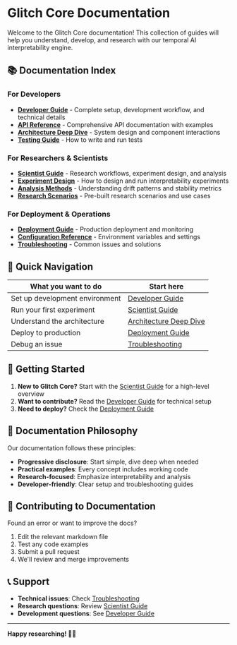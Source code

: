 # Glitch Core Documentation

Welcome to the Glitch Core documentation! This collection of guides will help you understand, develop, and research with our temporal AI interpretability engine.

## 📚 Documentation Index

### For Developers
- **[Developer Guide](developer-guide.md)** - Complete setup, development workflow, and technical details
- **[API Reference](api-reference.md)** - Comprehensive API documentation with examples
- **[Architecture Deep Dive](architecture.md)** - System design and component interactions
- **[Testing Guide](testing-guide.md)** - How to write and run tests

### For Researchers & Scientists
- **[Scientist Guide](scientist-guide.md)** - Research workflows, experiment design, and analysis
- **[Experiment Design](experiment-design.md)** - How to design and run interpretability experiments
- **[Analysis Methods](analysis-methods.md)** - Understanding drift patterns and stability metrics
- **[Research Scenarios](research-scenarios.md)** - Pre-built research scenarios and use cases

### For Deployment & Operations
- **[Deployment Guide](deployment-guide.md)** - Production deployment and monitoring
- **[Configuration Reference](configuration.md)** - Environment variables and settings
- **[Troubleshooting](troubleshooting.md)** - Common issues and solutions

## 🎯 Quick Navigation

| What you want to do | Start here |
|---------------------|------------|
| Set up development environment | [Developer Guide](developer-guide.md) |
| Run your first experiment | [Scientist Guide](scientist-guide.md) |
| Understand the architecture | [Architecture Deep Dive](architecture.md) |
| Deploy to production | [Deployment Guide](deployment-guide.md) |
| Debug an issue | [Troubleshooting](troubleshooting.md) |

## 🚀 Getting Started

1. **New to Glitch Core?** Start with the [Scientist Guide](scientist-guide.md) for a high-level overview
2. **Want to contribute?** Read the [Developer Guide](developer-guide.md) for technical setup
3. **Need to deploy?** Check the [Deployment Guide](deployment-guide.md)

## 📖 Documentation Philosophy

Our documentation follows these principles:

- **Progressive disclosure**: Start simple, dive deep when needed
- **Practical examples**: Every concept includes working code
- **Research-focused**: Emphasize interpretability and analysis
- **Developer-friendly**: Clear setup and troubleshooting guides

## 🤝 Contributing to Documentation

Found an error or want to improve the docs?

1. Edit the relevant markdown file
2. Test any code examples
3. Submit a pull request
4. We'll review and merge improvements

## 📞 Support

- **Technical issues**: Check [Troubleshooting](troubleshooting.md)
- **Research questions**: Review [Scientist Guide](scientist-guide.md)
- **Development questions**: See [Developer Guide](developer-guide.md)

---

**Happy researching! 🧠✨** 
